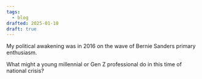 ```yaml
---
tags:
  - blog
drafted: 2025-01-10
draft: true
---
```


My political awakening was in 2016 on the wave of Bernie Sanders primary enthusiasm.

What might a young millennial or Gen Z professional do in this time of national crisis?

